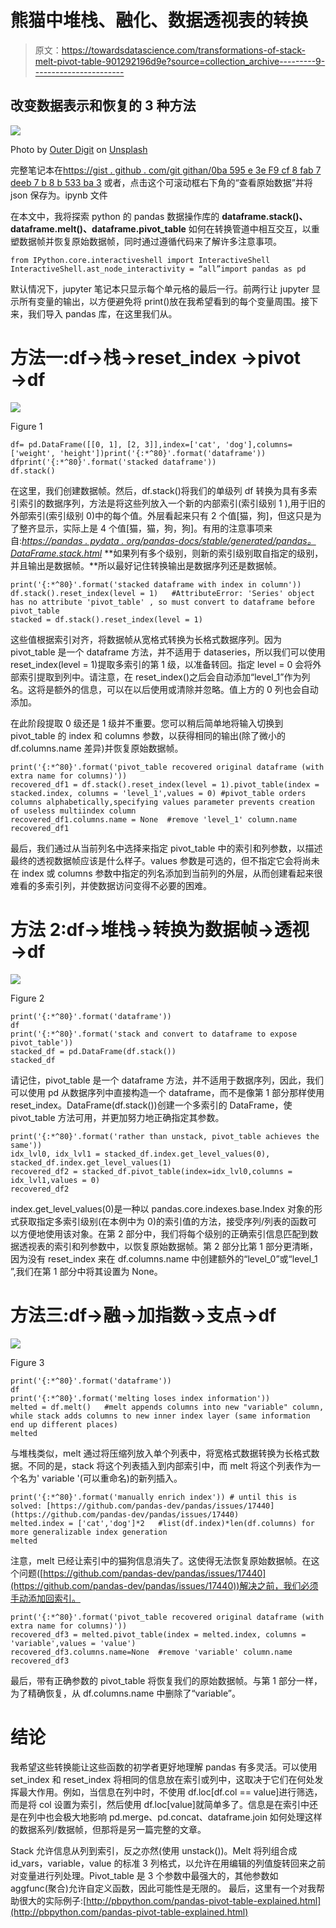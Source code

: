 # 熊猫中堆栈、融化、数据透视表的转换

> 原文：<https://towardsdatascience.com/transformations-of-stack-melt-pivot-table-901292196d9e?source=collection_archive---------9----------------------->

## 改变数据表示和恢复的 3 种方法

![](img/a15591de90e8031c305224f431ef30e5.png)

Photo by [Outer Digit](https://unsplash.com/@weareouterdigit?utm_source=medium&utm_medium=referral) on [Unsplash](https://unsplash.com?utm_source=medium&utm_medium=referral)

完整笔记本在[https://gist . github . com/git githan/0ba 595 e 3e F9 cf 8 fab 7 deeb 7 b 8 b 533 ba 3](https://gist.github.com/gitgithan/0ba595e3ef9cf8fab7deeb7b8b533ba3)
或者，点击这个可滚动框右下角的“查看原始数据”并将 json 保存为。ipynb 文件

在本文中，我将探索 python 的 pandas 数据操作库的 **dataframe.stack()、dataframe.melt()、dataframe.pivot_table** 如何在转换管道中相互交互，以重塑数据帧并恢复原始数据帧，同时通过遵循代码来了解许多注意事项。

```
from IPython.core.interactiveshell import InteractiveShell
InteractiveShell.ast_node_interactivity = “all”import pandas as pd
```

默认情况下，jupyter 笔记本只显示每个单元格的最后一行。前两行让 jupyter 显示所有变量的输出，以方便避免将 print()放在我希望看到的每个变量周围。接下来，我们导入 pandas 库，在这里我们从。

# 方法一:df→栈→reset_index →pivot →df

![](img/cecd266178b827c09ba2fcd1723d2adf.png)

Figure 1

```
df= pd.DataFrame([[0, 1], [2, 3]],index=['cat', 'dog'],columns=['weight', 'height'])print('{:*^80}'.format('dataframe'))
dfprint('{:*^80}'.format('stacked dataframe'))
df.stack()
```

在这里，我们创建数据帧。然后，df.stack()将我们的单级列 df 转换为具有多索引索引的数据序列，方法是将这些列放入一个新的内部索引(索引级别 1 ),用于旧的外部索引(索引级别 0)中的每个值。外层看起来只有 2 个值[猫，狗]，但这只是为了整齐显示，实际上是 4 个值[猫，猫，狗，狗]。有用的注意事项来自:[*https://pandas . pydata . org/pandas-docs/stable/generated/pandas。DataFrame.stack.html*](https://pandas.pydata.org/pandas-docs/stable/generated/pandas.DataFrame.stack.html)
**如果列有多个级别，则新的索引级别取自指定的级别，并且输出是数据帧。**所以最好记住转换输出是数据序列还是数据帧。

```
print('{:*^80}'.format('stacked dataframe with index in column'))
df.stack().reset_index(level = 1)   #AttributeError: 'Series' object has no attribute 'pivot_table' , so must convert to dataframe before pivot_table
stacked = df.stack().reset_index(level = 1)
```

这些值根据索引对齐，将数据帧从宽格式转换为长格式数据序列。因为 pivot_table 是一个 dataframe 方法，并不适用于 dataseries，所以我们可以使用 reset_index(level = 1)提取多索引的第 1 级，以准备转回。指定 level = 0 会将外部索引提取到列中。请注意，在 reset_index()之后会自动添加“level_1”作为列名。这将是额外的信息，可以在以后使用或清除并忽略。值上方的 0 列也会自动添加。

在此阶段提取 0 级还是 1 级并不重要。您可以稍后简单地将输入切换到 pivot_table 的 index 和 columns 参数，以获得相同的输出(除了微小的 df.columns.name 差异)并恢复原始数据帧。

```
print('{:*^80}'.format('pivot_table recovered original dataframe (with extra name for columns)'))
recovered_df1 = df.stack().reset_index(level = 1).pivot_table(index = stacked.index, columns = 'level_1',values = 0) #pivot_table orders columns alphabetically,specifying values parameter prevents creation of useless multiindex column 
recovered_df1.columns.name = None  #remove 'level_1' column.name
recovered_df1
```

最后，我们通过从当前列名中选择来指定 pivot_table 中的索引和列参数，以描述最终的透视数据帧应该是什么样子。values 参数是可选的，但不指定它会将尚未在 index 或 columns 参数中指定的列名添加到当前列的外层，从而创建看起来很难看的多索引列，并使数据访问变得不必要的困难。

# 方法 2:df→堆栈→转换为数据帧→透视→df

![](img/b9ac027d3a4fec5a2529581d8d65507a.png)

Figure 2

```
print('{:*^80}'.format('dataframe'))
df
print('{:*^80}'.format('stack and convert to dataframe to expose pivot_table'))
stacked_df = pd.DataFrame(df.stack())
stacked_df
```

请记住，pivot_table 是一个 dataframe 方法，并不适用于数据序列，因此，我们可以使用 pd 从数据序列中直接构造一个 dataframe，而不是像第 1 部分那样使用 reset_index。DataFrame(df.stack())创建一个多索引的 DataFrame，使 pivot_table 方法可用，并更加努力地正确指定其参数。

```
print('{:*^80}'.format('rather than unstack, pivot_table achieves the same'))
idx_lvl0, idx_lvl1 = stacked_df.index.get_level_values(0), stacked_df.index.get_level_values(1)
recovered_df2 = stacked_df.pivot_table(index=idx_lvl0,columns = idx_lvl1,values = 0)
recovered_df2
```

index.get_level_values(0)是一种以 pandas.core.indexes.base.Index 对象的形式获取指定多索引级别(在本例中为 0)的索引值的方法，接受序列/列表的函数可以方便地使用该对象。在第 2 部分中，我们将每个级别的正确索引信息匹配到数据透视表的索引和列参数中，以恢复原始数据帧。第 2 部分比第 1 部分更清晰，因为没有 reset_index 来在 df.columns.name 中创建额外的“level_0”或“level_1 ”,我们在第 1 部分中将其设置为 None。

# 方法三:df→融→加指数→支点→df

![](img/aa08efe594f9fe5880c3222fbe641ae5.png)

Figure 3

```
print('{:*^80}'.format('dataframe'))
df
print('{:*^80}'.format('melting loses index information'))
melted = df.melt()   #melt appends columns into new "variable" column, while stack adds columns to new inner index layer (same information end up different places)
melted
```

与堆栈类似，melt 通过将压缩列放入单个列表中，将宽格式数据转换为长格式数据。不同的是，stack 将这个列表插入到内部索引中，而 melt 将这个列表作为一个名为' variable '(可以重命名)的新列插入。

```
print('{:*^80}'.format('manually enrich index')) # until this is solved: [https://github.com/pandas-dev/pandas/issues/17440](https://github.com/pandas-dev/pandas/issues/17440)
melted.index = ['cat','dog']*2   #list(df.index)*len(df.columns) for more generalizable index generation
melted
```

注意，melt 已经让索引中的猫狗信息消失了。这使得无法恢复原始数据帧。在这个问题([https://github.com/pandas-dev/pandas/issues/17440](https://github.com/pandas-dev/pandas/issues/17440))解决之前，我们必须手动添加回索引。

```
print('{:*^80}'.format('pivot_table recovered original dataframe (with extra name for columns)'))
recovered_df3 = melted.pivot_table(index = melted.index, columns = 'variable',values = 'value')
recovered_df3.columns.name=None  #remove 'variable' column.name
recovered_df3
```

最后，带有正确参数的 pivot_table 将恢复我们的原始数据帧。与第 1 部分一样，为了精确恢复，从 df.columns.name 中删除了“variable”。

# 结论

我希望这些转换能让这些函数的初学者更好地理解 pandas 有多灵活。可以使用 set_index 和 reset_index 将相同的信息放在索引或列中，这取决于它们在何处发挥最大作用。例如，当信息在列中时，不使用 df.loc[df.col == value]进行筛选，而是将 col 设置为索引，然后使用 df.loc[value]就简单多了。信息是在索引中还是在列中也会极大地影响 pd.merge、pd.concat、dataframe.join 如何处理这样的数据系列/数据帧，但那将是另一篇完整的文章。

Stack 允许信息从列到索引，反之亦然(使用 unstack())。Melt 将列组合成 id_vars，variable，value 的标准 3 列格式，以允许在用编辑的列值旋转回来之前对变量进行列处理。Pivot_table 是 3 个参数中最强大的，其他参数如 aggfunc(聚合)允许自定义函数，因此可能性是无限的。
最后，这里有一个对我帮助很大的实际例子:[http://pbpython.com/pandas-pivot-table-explained.html](http://pbpython.com/pandas-pivot-table-explained.html)